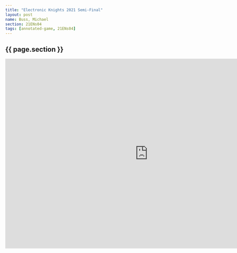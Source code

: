 ```yaml
---
title: "Electronic Knights 2021 Semi-Final"
layout: post
name: Buss, Michael
section: 21ENs04
tags: [annotated-game, 21ENs04]
---
```


<h2>{{ page.section }}</h2>

<iframe style='border: 0;' width='900px' height='600px' src='https://share.chessbase.com/SharedGames/frame/?p=xA+GCynK+qlPcGU8pwDEVU7U4eZm0adS88pV3pOsh2xxVE+/bPqCcmwLhZ2FrwD9'></iframe>
